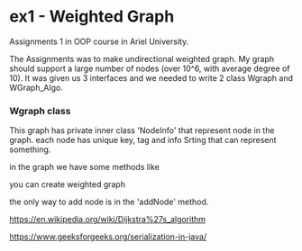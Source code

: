 # ex1 - Weighted Graph
Assignments 1 in OOP course in Ariel University. 

The Assignments was to make undirectional weighted graph.  My graph should support a large number of nodes (over 10^6, with average degree of 10).
It was given us 3 interfaces and we needed to write 2 class Wgraph and WGraph_Algo.


### Wgraph  class 
 This graph has private inner class 'NodeInfo' that represent node in the graph. each node has unique key, tag and info Srting that can represent something. 
 
  in the graph we have some methods like 
  
  you can create weighted graph

the only way to add node is in the 'addNode' method.

https://en.wikipedia.org/wiki/Dijkstra%27s_algorithm

https://www.geeksforgeeks.org/serialization-in-java/